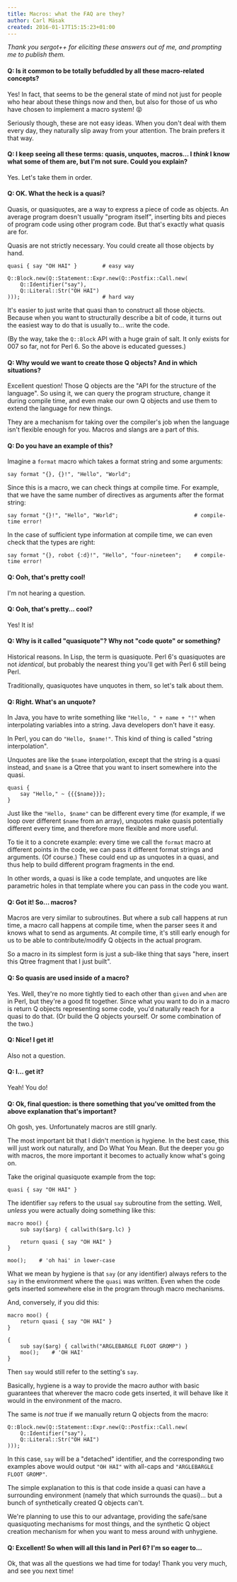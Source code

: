 ```yaml
---
title: Macros: what the FAQ are they?
author: Carl Mäsak
created: 2016-01-17T15:15:23+01:00
---
```

*Thank you sergot++ for eliciting these answers out of me, and prompting me to
publish them.*

#### Q: Is it common to be totally befuddled by all these macro-related concepts?

Yes! In fact, that seems to be the general state of mind not just for people
who hear about these things now and then, but also for those of us who have
chosen to implement a macro system! 😝

Seriously though, these are not easy ideas. When you don't deal with them every
day, they naturally slip away from your attention. The brain prefers it that
way.

#### Q: I keep seeing all these terms: quasis, unquotes, macros... I *think* I know what some of them are, but I'm not sure. Could you explain?

Yes. Let's take them in order.

#### Q: OK. What the heck is a quasi?

Quasis, or quasiquotes, are a way to express a piece of code as objects. An
average program doesn't usually "program itself", inserting bits and pieces of
program code using other program code. But that's exactly what quasis are for.

Quasis are not strictly necessary. You could create all those objects by hand.

    quasi { say "OH HAI" }        # easy way

    Q::Block.new(Q::Statement::Expr.new(Q::Postfix::Call.new(
        Q::Identifier("say"),
        Q::Literal::Str("OH HAI")
    )));                          # hard way

It's easier to just write that quasi than to construct all those objects.
Because when you want to structurally describe a bit of code, it turns out the
easiest way to do that is usually to... write the code.

(By the way, take the `Q::Block` API with a huge grain of salt. It only exists
for 007 so far, not for Perl 6. So the above is educated guesses.)

#### Q: Why would we want to create those Q objects? And in which situations?

Excellent question! Those Q objects are the "API for the structure of the
language". So using it, we can query the program structure, change it during
compile time, and even make our own Q objects and use them to extend the
language for new things.

They are a mechanism for taking over the compiler's job when the language isn't
flexible enough for you. Macros and slangs are a part of this.

#### Q: Do you have an example of this?

Imagine a `format` macro which takes a format string and some arguments:

    say format "{}, {}!", "Hello", "World";

Since this is a macro, we can check things at compile time. For example, that
we have the same number of directives as arguments after the format string:

    say format "{}!", "Hello", "World";                        # compile-time error!

In the case of sufficient type information at compile time, we can even check
that the types are right:

    say format "{}, robot {:d}!", "Hello", "four-nineteen";    # compile-time error!

#### Q: Ooh, that's pretty cool!

I'm not hearing a question.

#### Q: Ooh, that's pretty... cool?

Yes! It is!

#### Q: Why is it called "quasiquote"? Why not "code quote" or something?

Historical reasons. In Lisp, the term is quasiquote. Perl 6's quasiquotes are
not *identical*, but probably the nearest thing you'll get with Perl 6 still
being Perl.

Traditionally, quasiquotes have unquotes in them, so let's talk about them.

#### Q: Right. What's an unquote?

In Java, you have to write something like `"Hello, " + name + "!"` when
interpolating variables into a string. Java developers don't have it easy.

In Perl, you can do `"Hello, $name!"`. This kind of thing is called "string
interpolation".

Unquotes are like the `$name` interpolation, except that the string is a quasi
instead, and `$name` is a Qtree that you want to insert somewhere into the quasi.

    quasi {
        say "Hello," ~ {{{$name}}};
    }

Just like the `"Hello, $name"` can be different every time (for example, if we
loop over different `$name` from an array), unquotes make quasis potentially
different every time, and therefore more flexible and more useful.

To tie it to a concrete example: every time we call the `format` macro at
different points in the code, we can pass it different format strings and
arguments. (Of course.) These could end up as unquotes in a quasi, and thus
help to build different program fragments in the end.

In other words, a quasi is like a code template, and unquotes are like
parametric holes in that template where you can pass in the code you want.

#### Q: Got it! So... macros?

Macros are very similar to subroutines. But where a sub call happens at run
time, a macro call happens at compile time, when the parser sees it and knows
what to send as arguments. At compile time, it's still early enough for us to
be able to contribute/modify Q objects in the actual program.

So a macro in its simplest form is just a sub-like thing that says "here,
insert this Qtree fragment that I just built".

#### Q: So quasis are used inside of a macro?

Yes. Well, they're no more tightly tied to each other than `given` and `when`
are in Perl, but they're a good fit together. Since what you want to do in a
macro is return Q objects representing some code, you'd naturally reach for a
quasi to do that. (Or build the Q objects yourself. Or some combination of the
two.)

#### Q: Nice! I get it!

Also not a question.

#### Q: I... get it?

Yeah! You do!

#### Q: Ok, final question: is there something that you've omitted from the above explanation that's important?

Oh gosh, yes. Unfortunately macros are still gnarly.

The most important bit that I didn't mention is hygiene. In the best case, this
will just work out naturally, and Do What You Mean. But the deeper you go with
macros, the more important it becomes to actually know what's going on.

Take the original quasiquote example from the top:

    quasi { say "OH HAI" }

The identifier `say` refers to the usual `say` subroutine from the setting.
Well, *unless* you were actually doing something like this:

    macro moo() {
        sub say($arg) { callwith($arg.lc) }
        
        return quasi { say "OH HAI" }
    }
    
    moo();    # 'oh hai' in lower-case

What we mean by hygiene is that `say` (or any identifier) always refers to the
`say` in the environment where the `quasi` was written. Even when the code gets
inserted somewhere else in the program through macro mechanisms.

And, conversely, if you did this:

    macro moo() {
        return quasi { say "OH HAI" }
    }
    
    {
        sub say($arg) { callwith("ARGLEBARGLE FLOOT GROMP") }
        moo();    # 'OH HAI'
    }

Then `say` would still refer to the setting's `say`.

Basically, hygiene is a way to provide the macro author with basic guarantees
that wherever the macro code gets inserted, it will behave like it would in the
environment of the macro.

The same is *not* true if we manually return Q objects from the macro:

    Q::Block.new(Q::Statement::Expr.new(Q::Postfix::Call.new(
        Q::Identifier("say"),
        Q::Literal::Str("OH HAI")
    )));

In this case, `say` will be a "detached" identifier, and the corresponding two
examples above would output `"OH HAI"` with all-caps and `"ARGLEBARGLE FLOOT
GROMP"`.

The simple explanation to this is that code inside a quasi can have a
surrounding environment (namely that which surrounds the quasi)... but a bunch
of synthetically created Q objects can't.

We're planning to use this to our advantage, providing the safe/sane
quasiquoting mechanisms for most things, and the synthetic Q object creation
mechanism for when you want to mess around with unhygiene.

#### Q: Excellent! So when will all this land in Perl 6? I'm so eager to...

Ok, that was all the questions we had time for today! Thank you very much, and
see you next time!
